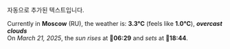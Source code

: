 
자동으로 추가된 텍스트입니다.

<!--START_SECTION:weather:moscow-->
Currently in **Moscow** (RU), the weather is: **3.3°C** (feels like **1.0°C**), ***overcast clouds***<br/>
On *March 21, 2025*, the *sun rises* at 🌅**06:29** and *sets* at 🌇**18:44**.
<!--END_SECTION:weather-->
